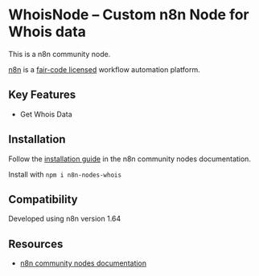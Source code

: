 # WhoisNode – Custom n8n Node for Whois data

This is a n8n community node.

[n8n](https://n8n.io/) is a [fair-code licensed](https://docs.n8n.io/reference/license/) workflow automation platform.

## Key Features
* Get Whois Data

## Installation

Follow the [installation guide](https://docs.n8n.io/integrations/community-nodes/installation/) in the n8n community nodes documentation.

Install with `npm i n8n-nodes-whois`

## Compatibility

Developed using n8n version 1.64

## Resources

* [n8n community nodes documentation](https://docs.n8n.io/integrations/community-nodes/)

